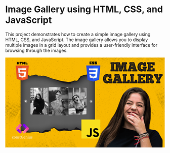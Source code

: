 # Image Gallery using HTML, CSS, and JavaScript

This project demonstrates how to create a simple image gallery using HTML, CSS, and JavaScript. The image gallery allows you to display multiple images in a grid layout and provides a user-friendly interface for browsing through the images.

![Image Gallery](images/ImageGallery.png)